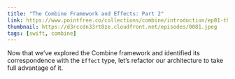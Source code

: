 ```yaml
---
title: "The Combine Framework and Effects: Part 2"
link: https://www.pointfree.co/collections/combine/introduction/ep81-the-combine-framework-and-effects-part-2
thumbnail: https://d3rccdn33rt8ze.cloudfront.net/episodes/0081.jpeg
tags: [swift, combine]
---
```


Now that we’ve explored the Combine framework and identified its correspondence with the `Effect` type, let’s refactor our architecture to take full advantage of it.
